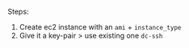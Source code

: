 Steps:

1. Create ec2 instance with an `ami` + `instance_type`
2. Give it a key-pair > use existing one `dc-ssh`
